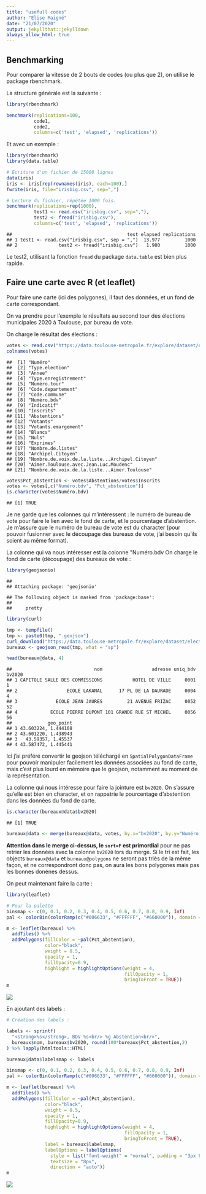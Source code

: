 ```yaml
---
title: "usefull codes"
author: "Elise Maigné"
date: "21/07/2020"
output: jekyllthat::jekylldown
always_allow_html: true
---
```


## Benchmarking

Pour comparer la vitesse de 2 bouts de codes (ou plus que 2), on utilise
le package rbenchmark.

La structure générale est la suivante :

``` r
library(rbenchmark)

benchmark(replications=100,
          code1,
          code2,
          columns=c('test', 'elapsed', 'replications'))
```

Et avec un exemple :

``` r
library(rbenchmark)
library(data.table)

# Ecriture d'un fichier de 15000 lignes 
data(iris)
iris <- iris[rep(rownames(iris), each=100),]
fwrite(iris, file="irisbig.csv", sep=",")

# Lecture du fichier, répétée 1000 fois. 
benchmark(replications=rep(1000),
          test1 <- read.csv("irisbig.csv", sep=","),
          test2 <- fread("irisbig.csv"),
          columns=c('test', 'elapsed', 'replications'))
```

    ##                                          test elapsed replications
    ## 1 test1 <- read.csv("irisbig.csv", sep = ",")  13.977         1000
    ## 2               test2 <- fread("irisbig.csv")   1.980         1000

Le test2, utilisant la fonction `fread` du package `data.table` est bien
plus rapide.

## Faire une carte avec R (et leaflet)

Pour faire une carte (ici des polygones), il faut des données, et un
fond de carte correspondant.

On va prendre pour l’exemple le résultats au second tour des élections
municipales 2020 à Toulouse, par bureau de vote.

On charge le résultat des élections :

``` r
votes <- read.csv("https://data.toulouse-metropole.fr/explore/dataset/elections-municipales-et-communautaires-2020-2eme-tour-toulouse-resultats/download/?format=csv&timezone=Europe/Berlin&lang=fr&use_labels_for_header=true&csv_separator=%3B", sep=";", stringsAsFactors = F)
colnames(votes)
```

    ##  [1] "Numéro"                                       
    ##  [2] "Type.election"                                
    ##  [3] "Annee"                                        
    ##  [4] "Type.enregistrement"                          
    ##  [5] "Numéro.tour"                                  
    ##  [6] "Code.departement"                             
    ##  [7] "Code.commune"                                 
    ##  [8] "Numéro.bdv"                                   
    ##  [9] "Indicatif"                                    
    ## [10] "Inscrits"                                     
    ## [11] "Abstentions"                                  
    ## [12] "Votants"                                      
    ## [13] "Votants.emargement"                           
    ## [14] "Blancs"                                       
    ## [15] "Nuls"                                         
    ## [16] "Exprimes"                                     
    ## [17] "Nombre.de.listes"                             
    ## [18] "Archipel.Citoyen"                             
    ## [19] "Nombre.de.voix.de.la.liste...Archipel.Citoyen"
    ## [20] "Aimer.Toulouse.avec.Jean.Luc.Moudenc"         
    ## [21] "Nombre.de.voix.de.la.liste...Aimer.Toulouse"

``` r
votes$Pct_abstention <- votes$Abstentions/votes$Inscrits
votes <- votes[,c("Numéro.bdv", "Pct_abstention")]
is.character(votes$Numéro.bdv)
```

    ## [1] TRUE

Je ne garde que les colonnes qui m’intéressent : le numéro de bureau de
vote pour faire le lien avec le fond de carte, et le pourcentage
d’abstention. Je m’assure que le numéro de bureau de vote est du
character (pour pouvoir fusionner avec le découpage des bureaux de vote,
j’ai besoin qu’ils soient au même format).

La colonne qui va nous intéresser est la colonne "Numéro.bdv On charge
le fond de carte (découpage) des bureaux de vote :

``` r
library(geojsonio)
```

    ## 
    ## Attaching package: 'geojsonio'

    ## The following object is masked from 'package:base':
    ## 
    ##     pretty

``` r
library(curl)

tmp <- tempfile()
tmp <- paste0(tmp, ".geojson")
curl_download("https://data.toulouse-metropole.fr/explore/dataset/elections-2020-decoupage-bureaux-de-vote-toulouse/download/?format=geojson&timezone=Europe/Berlin&lang=fr", tmp)
bureaux <- geojson_read(tmp, what = "sp")

head(bureaux@data, 4)
```

    ##                              nom                  adresse uniq_bdv bv2020
    ## 1 CAPITOLE SALLE DES COMMISSIONS           HOTEL DE VILLE     0001      1
    ## 2                  ECOLE LAKANAL      17 PL DE LA DAURADE     0004      4
    ## 3              ECOLE JEAN JAURES         21 AVENUE FRIZAC     0052     52
    ## 4            ECOLE PIERRE DUPONT 101 GRANDE RUE ST MICHEL     0056     56
    ##             geo_point
    ## 1 43.603224, 1.444108
    ## 2 43.601220, 1.438943
    ## 3   43.59357, 1.45537
    ## 4 43.587472, 1.445441

Ici j’ai préféré convertir le geojson téléchargé en
`SpatialPolygonDataFrame` pour pouvoir manipuler facilement les données
associées au fond de carte, mais c’est plus lourd en mémoire que le
geojson, notamment au moment de la représentation.

La colonne qui nous intéresse pour faire la jointure est `bv2020`. On
s’assure qu’elle est bien en character, et on rappatrie le pourcentage
d’abstention dans les données du fond de carte.

``` r
is.character(bureaux@data$bv2020)
```

    ## [1] TRUE

``` r
bureaux@data <- merge(bureaux@data, votes, by.x="bv2020", by.y="Numéro.bdv", all=T, sort=F)
```

**Attention dans le merge ci-dessus, le `sort=F` est primordial** pour
ne pas retrier les données avec la colonne `bv2020` lors du merge. Si le
tri est fait, les objects `bureaux@data` et `bureaux@polygons` ne seront
pas triès de la même façon, et ne correspondront donc pas, on aura les
bons polygones mais pas les bonnes donénes dessus.

On peut maintenant faire la carte :

``` r
library(leaflet)

# Pour la palette
binsmap <- c(0, 0.1, 0.2, 0.3, 0.4, 0.5, 0.6, 0.7, 0.8, 0.9, Inf)
pal <- colorBin(colorRamp(c("#006633", "#FFFFFF", "#660000")), domain = c(0,1), bins = binsmap)

m <- leaflet(bureaux) %>%
  addTiles() %>% 
  addPolygons(fillColor = ~pal(Pct_abstention), 
              color="black", 
              weight = 0.5, 
              opacity = 1, 
              fillOpacity=0.9,
              highlight = highlightOptions(weight = 4,
                                           fillOpacity = 1,
                                           bringToFront = TRUE))
m
```

![](codes_files/figure-gfm/unnamed-chunk-6-1.png)<!-- -->

En ajoutant des labels :

``` r
# Création des labels :

labels <- sprintf(
  "<strong>%s</strong>, BDV %s<br/> %g Abstention<br/>",
  bureaux$nom, bureaux$bv2020, round(100*bureaux$Pct_abstention,2)
) %>% lapply(htmltools::HTML)

bureaux@data$labelsmap <- labels

binsmap <- c(0, 0.1, 0.2, 0.3, 0.4, 0.5, 0.6, 0.7, 0.8, 0.9, Inf)
pal <- colorBin(colorRamp(c("#006633", "#FFFFFF", "#660000")), domain = c(0,1), bins = binsmap)

m <- leaflet(bureaux) %>%
  addTiles() %>% 
  addPolygons(fillColor = ~pal(Pct_abstention), 
              color="black", 
              weight = 0.5, 
              opacity = 1, 
              fillOpacity=0.9,
              highlight = highlightOptions(weight = 4,
                                           fillOpacity = 1,
                                           bringToFront = TRUE),
              label = bureaux$labelsmap,
              labelOptions = labelOptions(
                style = list("font-weight" = "normal", padding = "3px 8px"),
                textsize = "8px",
                direction = "auto"))
m
```

![](codes_files/figure-gfm/unnamed-chunk-7-1.png)<!-- -->
